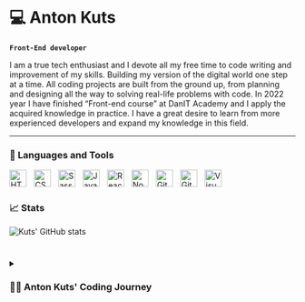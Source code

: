 # 💻 Anton Kuts

**`Front-End developer`**

I am a true tech enthusiast and I devote all my free time to code writing and improvement of my skills. Building my version of the digital world one step at a time. All coding projects are built from the ground up, from planning and designing all the way to solving real-life problems with code. 
In 2022 year I have finished “Front-end course” at DanIT Academy and I apply the acquired knowledge in practice. I have a great desire to learn from more experienced developers and expand my knowledge in this field.
____
### 🧰 Languages and Tools
<img align="left" alt="HTML5" width="30px" style="padding-right:10px; " src="https://cdn.jsdelivr.net/gh/devicons/devicon/icons/html5/html5-original.svg"/>
<img align="left" alt="CSS3" width="30px" style="padding-right:10px;" src="https://cdn.jsdelivr.net/gh/devicons/devicon/icons/css3/css3-original.svg"/>
<img align="left" alt="Sass" width="30px" style="padding-right:10px;" src="https://cdn.jsdelivr.net/gh/devicons/devicon/icons/sass/sass-original.svg"/>
<img align="left" alt="JavaScript" width="30px" style="padding-right:10px;" src="https://cdn.jsdelivr.net/gh/devicons/devicon/icons/javascript/javascript-original.svg"/>
<img align="left" alt="React" width="30px" style="padding-right:10px;" src="https://cdn.jsdelivr.net/gh/devicons/devicon/icons/react/react-original.svg"/>
<img align="left" alt="Node.js" width="30px" style="padding-right:10px;" src="https://cdn.jsdelivr.net/gh/devicons/devicon/icons/nodejs/nodejs-original.svg"/>
<img align="left" alt="Git" width="30px" style="padding-right:10px;" src="https://cdn.jsdelivr.net/gh/devicons/devicon/icons/git/git-original.svg"/>
<img align="left" alt="GitHub" width="30px" style="padding-right:10px;" src="https://user-images.githubusercontent.com/3369400/139447912-e0f43f33-6d9f-45f8-be46-2df5bbc91289.png"/>
<img align="left" alt="Visual Studio Code" width="30px" style="padding-right:10px;" src="https://cdn.jsdelivr.net/gh/devicons/devicon/icons/vscode/vscode-original.svg"  />
<br />

#

### 📈 Stats

![Kuts' GitHub stats](https://github-readme-stats.vercel.app/api?username=tkuts&show_icons=true&theme=city_lights)
#

<details>
    <summary><h3>🧑‍💻 Anton Kuts' Coding Journey</h3></summary>
    My programming journey began when I majored in Social Media Marketing from the "Hillel" IT academy. There I encountered an IT department graduate who told me about IT and opened my eyes to new opportunities.
That inspired me to complete a Front-end development course in 2022 where I learned to write both one-page websites and complex projects that solve business problems. I learned how to use HTML5, CSS, JavaScript, React and other tools for web development.
I am a true tech enthusiast and I spend all my free time writing codes. I’m currently working on creating a To-do list application based on the React.js library. I'm constantly improving my skills and learning new approaches to problem solving.
</details>

